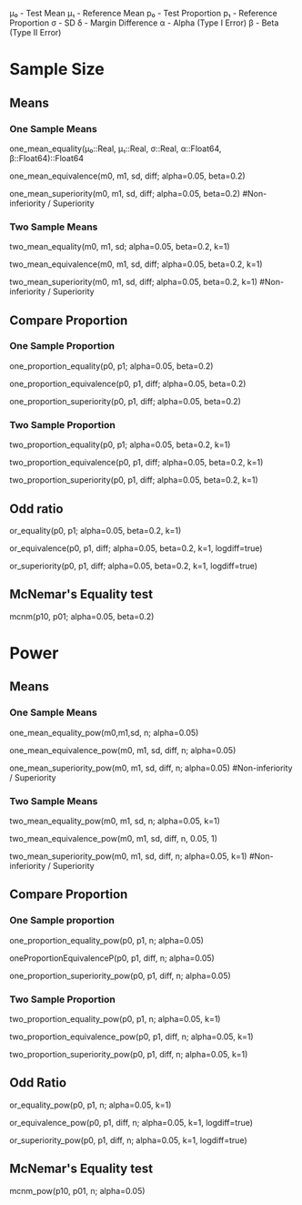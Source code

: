 

μ₀ - Test Mean
μ₁ - Reference Mean
p₀ - Test Proportion
p₁ - Reference Proportion
σ  - SD
δ  - Margin Difference
α  - Alpha (Type I Error)
β  - Beta  (Type II Error)

# Sample Size

## Means

### One Sample Means

one_mean_equality(μ₀::Real, μ₁::Real, σ::Real, α::Float64, β::Float64)::Float64

one_mean_equivalence(m0, m1, sd, diff; alpha=0.05, beta=0.2)

one_mean_superiority(m0, m1, sd, diff; alpha=0.05, beta=0.2) #Non-inferiority / Superiority

### Two Sample Means


two_mean_equality(m0, m1, sd; alpha=0.05, beta=0.2, k=1)

two_mean_equivalence(m0, m1, sd, diff; alpha=0.05, beta=0.2, k=1)

two_mean_superiority(m0, m1, sd, diff; alpha=0.05, beta=0.2, k=1) #Non-inferiority / Superiority

## Compare Proportion

### One Sample Proportion

one_proportion_equality(p0, p1; alpha=0.05, beta=0.2)

one_proportion_equivalence(p0, p1, diff; alpha=0.05, beta=0.2)

one_proportion_superiority(p0, p1, diff; alpha=0.05, beta=0.2)

### Two Sample Proportion

two_proportion_equality(p0, p1; alpha=0.05, beta=0.2, k=1)

two_proportion_equivalence(p0, p1, diff; alpha=0.05, beta=0.2, k=1)

two_proportion_superiority(p0, p1, diff; alpha=0.05, beta=0.2, k=1)

## Odd ratio

or_equality(p0, p1; alpha=0.05, beta=0.2, k=1)

or_equivalence(p0, p1, diff; alpha=0.05, beta=0.2, k=1, logdiff=true)

or_superiority(p0, p1, diff; alpha=0.05, beta=0.2, k=1, logdiff=true)


## McNemar's Equality test

mcnm(p10, p01; alpha=0.05, beta=0.2)


# Power

## Means

### One Sample Means

one_mean_equality_pow(m0,m1,sd, n; alpha=0.05)

one_mean_equivalence_pow(m0, m1, sd, diff, n; alpha=0.05)

one_mean_superiority_pow(m0, m1, sd, diff, n; alpha=0.05) #Non-inferiority / Superiority

### Two Sample Means

two_mean_equality_pow(m0, m1, sd, n; alpha=0.05, k=1)

two_mean_equivalence_pow(m0, m1, sd, diff, n, 0.05, 1)

two_mean_superiority_pow(m0, m1, sd, diff, n; alpha=0.05, k=1) #Non-inferiority / Superiority

## Compare Proportion

### One Sample proportion

one_proportion_equality_pow(p0, p1, n; alpha=0.05)

oneProportionEquivalenceP(p0, p1, diff, n; alpha=0.05)

one_proportion_superiority_pow(p0, p1, diff, n; alpha=0.05)

### Two Sample Proportion

two_proportion_equality_pow(p0, p1, n; alpha=0.05, k=1)

two_proportion_equivalence_pow(p0, p1, diff, n; alpha=0.05, k=1)

two_proportion_superiority_pow(p0, p1, diff, n; alpha=0.05, k=1)

## Odd Ratio

or_equality_pow(p0, p1, n; alpha=0.05, k=1)

or_equivalence_pow(p0, p1, diff, n; alpha=0.05, k=1, logdiff=true)

or_superiority_pow(p0, p1, diff, n; alpha=0.05, k=1, logdiff=true)

## McNemar's Equality test

mcnm_pow(p10, p01, n; alpha=0.05)

